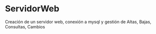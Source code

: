# ServidorWeb
Creación de un servidor web, conexión a mysql y gestión de Altas, Bajas, Consultas, Cambios 
